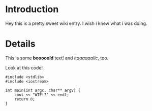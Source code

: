 # Introduction #
Hey this is a pretty sweet wiki entry. I wish i knew what i was doing.


# Details #
This is some **booooold** text! and _itaaaaaalic_, too.

Look at this code!
```
#include <stdlib>
#include <iostream>

int main(int argc, char** argv) {
    cout << "WTF!?" << endl;
    return 0;
}
```